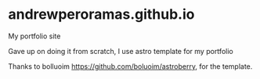 # andrewperoramas.github.io
My portfolio site

Gave up on doing it from scratch, I use astro template for my portfolio

Thanks to bolluoim  https://github.com/boluoim/astroberry, for the template.

